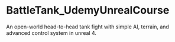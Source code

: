 # BattleTank_UdemyUnrealCourse
An open-world head-to-head tank fight with simple AI, terrain, and advanced control system in unreal 4.

